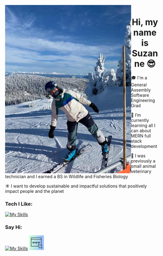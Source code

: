 <img src="./me.jpg" height=550px align="left">
<h1 align='center'> Hi, my name is Suzanne 😎 </h1>


<p>
  🎓 I'm a General Assembly Software Engineering Grad 
 
  🌱 I’m currently learning all I can about MERN full stack development
  
  🐶 I was previously a small animal veterinary technician and I earned a BS in Wildlife and Fisheries Biology
  
  ☀️ I want to develop sustainable and impactful solutions that positively impact people and the planet
  
</p>
<h3>Tech I Like: </h3>

[![My Skills](https://skillicons.dev/icons?i=js,mongodb,express,react,nodejs,py,django,postgres,docker,html,css,vite,vscode,aws&perline=7)](https://skillicons.dev)
<h3>Say Hi:</h3>
 <a href="https://www.linkedin.com/in/suzanne-trammel/">
   
  [![My Skills](https://skillicons.dev/icons?i=linkedin)](https://www.linkedin.com/in/suzanne-trammel/) 
 </a>
 <a href="https://suzanne-trammel-portfolio.netlify.app/"> 
   <img src="./myicon.png" height="48">
 </a>
<!-- [![Suzanne's GitHub stats](https://github-readme-stats.vercel.app/api?username=strammel33&theme=gotham)](https://github.com/strammel33/github-readme-stats) -->
